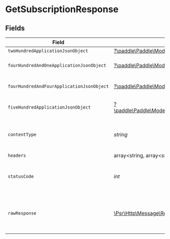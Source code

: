 # GetSubscriptionResponse


## Fields

| Field                                                                                                                                                                   | Type                                                                                                                                                                    | Required                                                                                                                                                                | Description                                                                                                                                                             |
| ----------------------------------------------------------------------------------------------------------------------------------------------------------------------- | ----------------------------------------------------------------------------------------------------------------------------------------------------------------------- | ----------------------------------------------------------------------------------------------------------------------------------------------------------------------- | ----------------------------------------------------------------------------------------------------------------------------------------------------------------------- |
| `twoHundredApplicationJsonObject`                                                                                                                                       | [?\paddle\Paddle\Models\Operations\GetSubscriptionResponseBody](../../models/operations/GetSubscriptionResponseBody.md)                                                 | :heavy_minus_sign:                                                                                                                                                      | OK                                                                                                                                                                      |
| `fourHundredAndOneApplicationJsonObject`                                                                                                                                | [?\paddle\Paddle\Models\Operations\GetSubscriptionSubscriptionsResponseBody](../../models/operations/GetSubscriptionSubscriptionsResponseBody.md)                       | :heavy_minus_sign:                                                                                                                                                      | General error response                                                                                                                                                  |
| `fourHundredAndFourApplicationJsonObject`                                                                                                                               | [?\paddle\Paddle\Models\Operations\GetSubscriptionSubscriptionsResponseResponseBody](../../models/operations/GetSubscriptionSubscriptionsResponseResponseBody.md)       | :heavy_minus_sign:                                                                                                                                                      | General error response                                                                                                                                                  |
| `fiveHundredApplicationJsonObject`                                                                                                                                      | [?\paddle\Paddle\Models\Operations\GetSubscriptionSubscriptionsResponse500ResponseBody](../../models/operations/GetSubscriptionSubscriptionsResponse500ResponseBody.md) | :heavy_minus_sign:                                                                                                                                                      | General error response                                                                                                                                                  |
| `contentType`                                                                                                                                                           | *string*                                                                                                                                                                | :heavy_check_mark:                                                                                                                                                      | HTTP response content type for this operation                                                                                                                           |
| `headers`                                                                                                                                                               | array<string, array<*string*>>                                                                                                                                          | :heavy_minus_sign:                                                                                                                                                      | N/A                                                                                                                                                                     |
| `statusCode`                                                                                                                                                            | *int*                                                                                                                                                                   | :heavy_check_mark:                                                                                                                                                      | HTTP response status code for this operation                                                                                                                            |
| `rawResponse`                                                                                                                                                           | [\Psr\Http\Message\ResponseInterface](https://www.php-fig.org/psr/psr-7/#33-psrhttpmessageresponseinterface)                                                            | :heavy_minus_sign:                                                                                                                                                      | Raw HTTP response; suitable for custom response parsing                                                                                                                 |